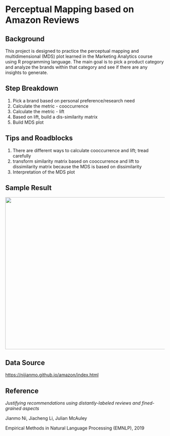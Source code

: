 # Perceptual Mapping based on Amazon Reviews

## Background
This project is designed to practice the perceptual mapping and multidimensional (MDS) plot learned in the Marketing Analytics course using R programming language. The main goal is to pick a product category and analyze the brands within that category and see if there are any insights to generate.

## Step Breakdown
1. Pick a brand based on personal preference/research need
2. Calculate the metric - cooccurrence
3. Calculate the metric - lift
4. Based on lift, build a dis-similarity matrix
5. Build MDS plot

## Tips and Roadblocks
1. There are different ways to calculate cooccurrence and lift; tread carefully
2. transform similarity matrix based on cooccurrence and lift to dissimilarity matrix because the MDS is based on dissimilarity
3. Interpretation of the MDS plot

## Sample Result
<img src="https://user-images.githubusercontent.com/33971367/110268821-526faa00-7f90-11eb-8679-79baff737c8b.png" width="672" height="480">

## Data Source
https://nijianmo.github.io/amazon/index.html

## Reference
*Justifying recommendations using distantly-labeled reviews and fined-grained aspects*

Jianmo Ni, Jiacheng Li, Julian McAuley

Empirical Methods in Natural Language Processing (EMNLP), 2019
